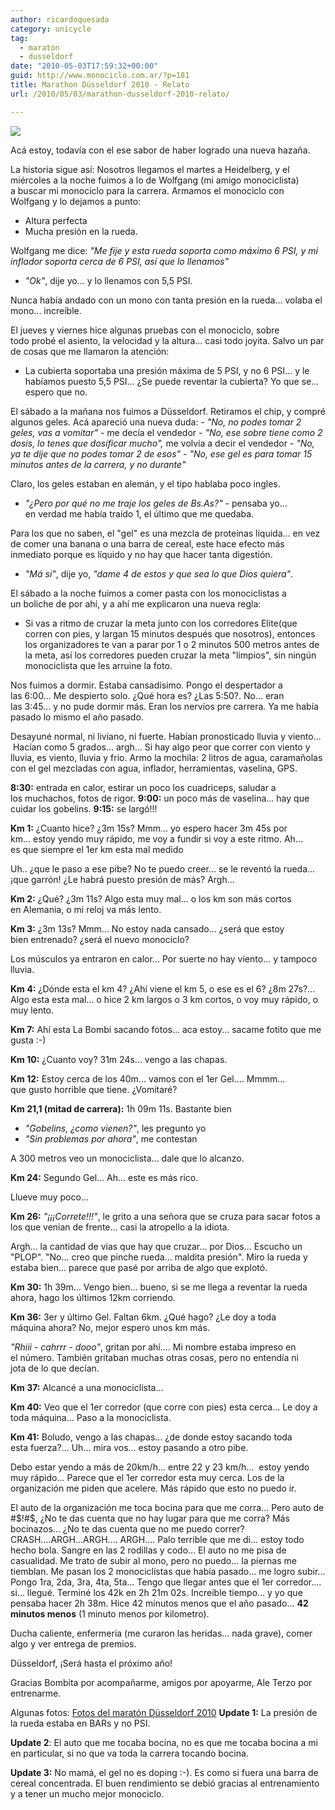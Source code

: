 ```yaml
---
author: ricardoquesada
category: unicycle
tag:
  - maraton
  - dusseldorf
date: "2010-05-03T17:59:32+00:00"
guid: http://www.monociclo.com.ar/?p=181
title: Marathon Düsseldorf 2010 - Relato
url: /2010/05/03/marathon-dusseldorf-2010-relato/

---
```

[![](http://lh6.ggpht.com/_7Tp7oCOlWFE/S96qLIH71OI/AAAAAAAAai0/BhpIBDlv1s0/s400/IMG_4687_2.JPG)](http://picasaweb.google.com/lh/photo/Xtd9wNH9dkZVY1OYLPa-VafYwRgzAYAn4fRorFN3JfQ?feat=embedwebsite)

Acá estoy, todavía con el ese sabor de haber logrado una nueva hazaña.

La historia sigue así: Nosotros llegamos el martes a Heidelberg, y el miércoles a la noche fuimos a lo de Wolfgang (mi amigo monociclista) a buscar mi monociclo para la carrera. Armamos el monociclo con Wolfgang y lo dejamos a punto:

- Altura perfecta
- Mucha presión en la rueda.

Wolfgang me dice: _"Me fije y esta rueda soporta como máximo 6 PSI, y mi inflador soporta cerca de 6 PSI, así que lo llenamos"_
- _"Ok"_, dije yo... y lo llenamos con 5,5 PSI.

Nunca había andado con un mono con tanta presión en la rueda... volaba el mono... increíble.

El jueves y viernes hice algunas pruebas con el monociclo, sobre todo probé el asiento, la velocidad y la altura... casi todo joyita.
Salvo un par de cosas que me llamaron la atención:

- La cubierta soportaba una presión máxima de 5 PSI, y no 6 PSI... y le habíamos puesto 5,5 PSI... ¿Se puede reventar la cubierta? Yo que se... espero que no.

El sábado a la mañana nos fuimos a Düsseldorf. Retiramos el chip, y compré algunos geles. Acá apareció una nueva duda:
\- _"No, no podes tomar 2 geles, vas a vomitar"_ \- me decía el vendedor
\- _"No, ese sobre tiene como 2 dosis, lo tenes que dosificar mucho",_ me volvía a decir el vendedor
\- _"No, ya te dije que no podes tomar 2 de esos"_
\- _"No, ese gel es para tomar 15 minutos antes de la carrera, y no durante"_

Claro, los geles estaban en alemán, y el tipo hablaba poco ingles.

- _"¿Pero por qué no me traje los geles de Bs.As?"_ \- pensaba yo... en verdad me había traído 1, el último que me quedaba.

Para los que no saben, el "gel" es una mezcla de proteinas líquida... en vez de comer una banana o una barra de cereal, este hace efecto más inmediato porque es líquido y no hay que hacer tanta digestión.

- _"Má si"_, dije yo, _"dame 4 de estos y que sea lo que Dios quiera"_.

El sábado a la noche fuimos a comer pasta con los monociclistas a un boliche de por ahí, y a ahí me explicaron una nueva regla:

- Si vas a ritmo de cruzar la meta junto con los corredores Elite(que corren con pies, y largan 15 minutos después que nosotros), entonces los organizadores te van a parar por 1 o 2 minutos 500 metros antes de la meta, así los corredores pueden cruzar la meta "limpios", sin ningún monociclista que les arruine la foto.

Nos fuimos a dormir. Estaba cansadísimo. Pongo el despertador a las 6:00... Me despierto solo. ¿Qué hora es? ¿Las 5:50?. No... eran las 3:45... y no pude dormir más. Eran los nervios pre carrera. Ya me había pasado lo mismo el año pasado.

Desayuné normal, ni liviano, ni fuerte. Habían pronosticado lluvia y viento...  Hacían como 5 grados... argh... Si hay algo peor que correr con viento y lluvia, es viento, lluvia y frio.
Armo la mochila: 2 litros de agua, caramañolas con el gel mezcladas con agua, inflador, herramientas, vaselina, GPS.

**8:30:** entrada en calor, estirar un poco los cuadriceps, saludar a los muchachos, fotos de rigor.
**9:00:** un poco más de vaselina... hay que cuidar los gobelins.
**9:15:** se largó!!!

**Km 1:** ¿Cuanto hice? ¿3m 15s? Mmm... yo espero hacer 3m 45s por km... estoy yendo muy rápido, me voy a fundir si voy a este ritmo. Ah... es que siempre el 1er km esta mal medido

Uh.. ¿que le paso a ese pibe? No te puedo creer... se le reventó la rueda... ¡que garrón! ¿Le habrá puesto presión de más? Argh...

**Km 2:** ¿Qué? ¿3m 11s? Algo esta muy mal... o los km son más cortos en Alemania, o mi reloj va más lento.

**Km 3:** ¿3m 13s? Mmm... No estoy nada cansado... ¿será que estoy bien entrenado? ¿será el nuevo monociclo?

Los músculos ya entraron en calor... Por suerte no hay viento... y tampoco lluvia.

**Km 4:** ¿Dónde esta el km 4? ¿Ahí viene el km 5, o ese es el 6? ¿8m 27s?... Algo esta esta mal... o hice 2 km largos o 3 km cortos, o voy muy rápido, o muy lento.

**Km 7:** Ahí esta La Bombi sacando fotos... aca estoy... sacame fotito que me gusta :-)

**Km 10:** ¿Cuanto voy? 31m 24s... vengo a las chapas.

**Km 12:** Estoy cerca de los 40m... vamos con el 1er Gel.... Mmmm... que gusto horrible que tiene. ¿Vomitaré?

**Km 21,1 (mitad de carrera):** 1h 09m 11s. Bastante bien

- _"Gobelins, ¿como vienen?"_, les pregunto yo
- _"Sin problemas por ahora"_, me contestan

A 300 metros veo un monociclista... dale que lo alcanzo.

**Km 24:** Segundo Gel... Ah... este es más rico.

Llueve muy poco...

**Km 26:** _"¡¡¡Correte!!!"_, le grito a una señora que se cruza para sacar fotos a los que venian de frente... casi la atropello a la idiota.

Argh... la cantidad de vias que hay que cruzar... por Dios... Escucho un "PLOP". "No... creo que pinche rueda... maldita presión". Miro la rueda y estaba bien... parece que pasé por arriba de algo que explotó.

**Km 30:** 1h 39m... Vengo bien... bueno, si se me llega a reventar la rueda ahora, hago los últimos 12km corriendo.

**Km 36:** 3er y último Gel. Faltan 6km. ¿Qué hago? ¿Le doy a toda máquina ahora? No, mejor espero unos km más.

_"Rhiii - cahrrr - dooo"_, gritan por ahí.... Mi nombre estaba impreso en el número. También gritaban muchas otras cosas, pero no entendía ni jota de lo que decían.

**Km 37:** Alcancé a una monociclista...

**Km 40:** Veo que el 1er corredor (que corre con pies) esta cerca... Le doy a toda máquina... Paso a la monociclista.

**Km 41:** Boludo, vengo a las chapas... ¿de donde estoy sacando toda esta fuerza?... Uh... mira vos... estoy pasando a otro pibe.

Debo estar yendo a más de 20km/h... entre 22 y 23 km/h...  estoy yendo muy rápido... Parece que el 1er corredor esta muy cerca. Los de la organización me piden que acelere. Más rápido que esto no puedo ir.

El auto de la organización me toca bocina para que me corra... Pero auto de #$!#$, ¿No te das cuenta que no hay lugar para que me corra? Más bocinazos... ¿No te das cuenta que no me puedo correr?
CRASH....ARGH...ARGH.... ARGH.... Palo terrible que me di... estoy todo hecho bola. Sangre en las 2 rodillas y codo... El auto no me pisa de casualidad.
Me trato de subir al mono, pero no puedo... la piernas me tiemblan. Me pasan los 2 monociclistas que había pasado... me logro subir...
Pongo 1ra, 2da, 3ra, 4ta, 5ta... Tengo que llegar antes que el 1er corredor.... si... llegué. Terminé los 42k en 2h 21m 02s.
Increíble tiempo... y yo que pensaba hacer 2h 38m. Hice 42 minutos menos que el año pasado... **42 minutos menos** (1 minuto menos por kilometro).

Ducha caliente, enfermería (me curaron las heridas... nada grave), comer algo y ver entrega de premios.

Düsseldorf, ¡Será hasta el próximo año!

Gracias Bombita por acompañarme, amigos por apoyarme, Ale Terzo por entrenarme.

Algunas fotos: [Fotos del maratón Düsseldorf 2010](http://picasaweb.google.com/ricardoquesada/DusseldorfMarathon2010?authkey=Gv1sRgCKjFtN2KyIusqwE#) **Update 1:** La presión de la rueda estaba en BARs y no PSI.

**Update 2**: El auto que me tocaba bocina, no es que me tocaba bocina a mi en particular, si no que va toda la carrera tocando bocina.

**Update 3:** No mamá, el gel no es doping :-). Es como si fuera una barra de cereal concentrada. El buen rendimiento se debió gracias al entrenamiento y a tener un mucho mejor monociclo.
